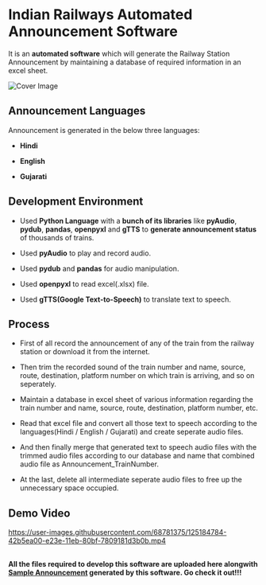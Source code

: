 # Indian Railways Automated Announcement Software

It is an **automated software** which will generate the Railway Station Announcement by maintaining a database of required information in an excel sheet.

![Cover Image](https://user-images.githubusercontent.com/68781375/125184803-67aa5d00-e23e-11eb-9b81-15924a3fbf6b.jpg)

## Announcement Languages 

Announcement is generated in the below three languages:

* **Hindi**

* **English**

* **Gujarati**

## Development Environment

* Used **Python Language** with a **bunch of its libraries** like **pyAudio**, **pydub**, **pandas**, **openpyxl** and **gTTS** to **generate announcement status** of thousands of trains.

* Used **pyAudio** to play and record audio.

* Used **pydub** and **pandas** for audio manipulation.

* Used **openpyxl** to read excel(.xlsx) file.

* Used **gTTS(Google Text-to-Speech)** to translate text to speech.

## Process

* First of all record the announcement of any of the train from the railway station or download it from the internet.

* Then trim the recorded sound of the train number and name, source, route, destination, platform number on which train is arriving, and so on seperately.

* Maintain a database in excel sheet of various information regarding the train number and name, source, route, destination, platform number, etc.

* Read that excel file and convert all those text to speech according to the languages(Hindi / English / Gujarati) and create seperate audio files.

* And then finally merge that generated text to speech audio files with the trimmed audio files according to our database and name that combined audio file as Announcement_TrainNumber.

* At the last, delete all intermediate seperate audio files to free up the unnecessary space occupied.

## Demo Video

https://user-images.githubusercontent.com/68781375/125184784-42b5ea00-e23e-11eb-80bf-7809181d3b0b.mp4

##

**All the files required to develop this software are uploaded here alongwith [Sample Announcement](https://github.com/Priyansh42/Indian-Railways-Automated-Announcement-Software/blob/main/Announcement_1%202%204%205%200.mp3) generated by this software. Go check it out!!!**
